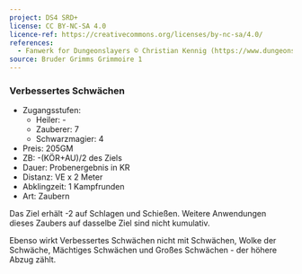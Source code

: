 ```yaml
---
project: DS4 SRD+
license: CC BY-NC-SA 4.0
licence-ref: https://creativecommons.org/licenses/by-nc-sa/4.0/
references: 
  - Fanwerk for Dungeonslayers © Christian Kennig (https://www.dungeonslayers.net/)
source: Bruder Grimms Grimmoire 1
---
```


### Verbessertes Schwächen

- Zugangsstufen:
  - Heiler: -
  - Zauberer: 7
  - Schwarzmagier: 4
- Preis: 205GM
- ZB: -(KÖR+AU)/2 des Ziels
- Dauer: Probenergebnis in KR
- Distanz: VE x 2 Meter
- Abklingzeit: 1 Kampfrunden
- Art: Zaubern

Das Ziel erhält -2 auf Schlagen und Schießen. Weitere Anwendungen dieses Zaubers auf dasselbe Ziel sind nicht kumulativ.

Ebenso wirkt Verbessertes Schwächen nicht mit Schwächen, Wolke der Schwäche, Mächtiges Schwächen und Großes Schwächen - der höhere Abzug zählt.

